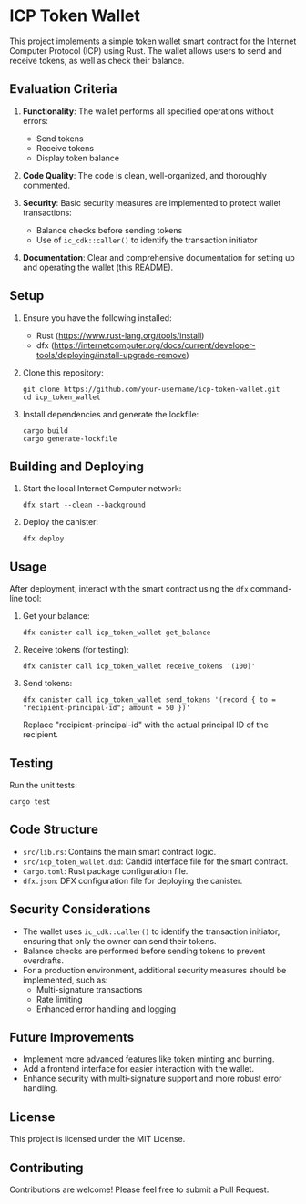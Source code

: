 # ICP Token Wallet

This project implements a simple token wallet smart contract for the Internet Computer Protocol (ICP) using Rust. The wallet allows users to send and receive tokens, as well as check their balance.

## Evaluation Criteria

1. **Functionality**: The wallet performs all specified operations without errors:
   - Send tokens
   - Receive tokens
   - Display token balance

2. **Code Quality**: The code is clean, well-organized, and thoroughly commented.

3. **Security**: Basic security measures are implemented to protect wallet transactions:
   - Balance checks before sending tokens
   - Use of `ic_cdk::caller()` to identify the transaction initiator

4. **Documentation**: Clear and comprehensive documentation for setting up and operating the wallet (this README).

## Setup

1. Ensure you have the following installed:
   - Rust (https://www.rust-lang.org/tools/install)
   - dfx (https://internetcomputer.org/docs/current/developer-tools/deploying/install-upgrade-remove)

2. Clone this repository:
   ```
   git clone https://github.com/your-username/icp-token-wallet.git
   cd icp_token_wallet
   ```

3. Install dependencies and generate the lockfile:
   ```
   cargo build
   cargo generate-lockfile
   ```

## Building and Deploying

1. Start the local Internet Computer network:
   ```
   dfx start --clean --background
   ```

2. Deploy the canister:
   ```
   dfx deploy
   ```

## Usage

After deployment, interact with the smart contract using the `dfx` command-line tool:

1. Get your balance:
   ```
   dfx canister call icp_token_wallet get_balance
   ```

2. Receive tokens (for testing):
   ```
   dfx canister call icp_token_wallet receive_tokens '(100)'
   ```

3. Send tokens:
   ```
   dfx canister call icp_token_wallet send_tokens '(record { to = "recipient-principal-id"; amount = 50 })'
   ```
   Replace "recipient-principal-id" with the actual principal ID of the recipient.

## Testing

Run the unit tests:

```
cargo test
```

## Code Structure

- `src/lib.rs`: Contains the main smart contract logic.
- `src/icp_token_wallet.did`: Candid interface file for the smart contract.
- `Cargo.toml`: Rust package configuration file.
- `dfx.json`: DFX configuration file for deploying the canister.

## Security Considerations

- The wallet uses `ic_cdk::caller()` to identify the transaction initiator, ensuring that only the owner can send their tokens.
- Balance checks are performed before sending tokens to prevent overdrafts.
- For a production environment, additional security measures should be implemented, such as:
  - Multi-signature transactions
  - Rate limiting
  - Enhanced error handling and logging

## Future Improvements

- Implement more advanced features like token minting and burning.
- Add a frontend interface for easier interaction with the wallet.
- Enhance security with multi-signature support and more robust error handling.

## License

This project is licensed under the MIT License.

## Contributing

Contributions are welcome! Please feel free to submit a Pull Request.